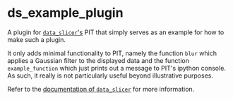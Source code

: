 # ds_example_plugin

A plugin for [`data_slicer`'s](https://github.com/kuadrat/data-slicer) PIT 
that simply serves as an example for how to make such a plugin.

It only adds minimal functionality to PIT, namely the function `blur` which
applies a Gaussian filter to the displayed data and the function 
`example_function` which just prints out a message to PIT's ipython console.  
As such, it really is not particularly useful beyond illustrative purposes.

Refer to the [documentation of `data_slicer`]() for more information.

